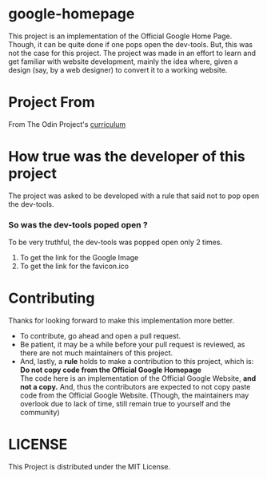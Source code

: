 # google-homepage

This project is an implementation of the Official Google Home Page. Though, it can be quite done if one pops open the dev-tools.
But, this was not the case for this project. The project was made in an effort to learn and get familiar with website development, mainly
the idea where, given a design (say, by a web designer) to convert it to a working website.

# Project From

From The Odin Project's [curriculum](http://www.theodinproject.com/web-development-101/html-css)

# How true was the developer of this project

The project was asked to be developed with a rule that said not to pop open the dev-tools.

### So was the dev-tools poped open ?

To be very truthful, the dev-tools was popped open only 2 times.
1) To get the link for the Google Image
2) To get the link for the favicon.ico

# Contributing

Thanks for looking forward to make this implementation more better.
<ul>
<li>To contribute, go ahead and open a pull request.</li>
<li>Be patient, it may be a while before your pull request is reviewed, as there are not much maintainers of this project.</li>
<li>And, lastly, a <b>rule</b> holds to make a contribution to this project, which is: <b>Do not copy code from the Official Google Homepage</b><br/>
The code here is an implementation of the Official Google Website, <b> and not a copy.</b>
And, thus the contributors are expected to not copy paste code from the Official Google Website.
(Though, the maintainers may overlook due to lack of time, still remain true to yourself and the community)</li>
</ul>

# LICENSE

This Project is distributed under the MIT License.
